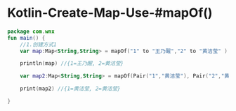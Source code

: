 # Kotlin-Create-Map-Use-#mapOf()

```kotlin
package com.wnx
fun main() {
    //1.创建方式1
    var map:Map<String,String> = mapOf("1" to "王乃醒","2" to "黄洁莹" )

    println(map) //{1=王乃醒, 2=黄洁莹}

    var map2:Map<String,String> = mapOf(Pair("1","黄洁莹"), Pair("2","黄洁莹"))

    print(map2) //{1=黄洁莹, 2=黄洁莹}

}
```

